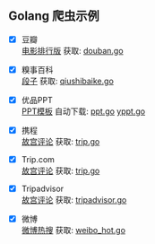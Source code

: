## Golang 爬虫示例
- [x] 豆瓣    
      [电影排行版](https://movie.douban.com/chart) 获取: [douban.go](douban.go)

- [x] 糗事百科   
      [段子](https://www.qiushibaike.com/text/) 获取: [qiushibaike.go](qiushibaike.go)

- [x] 优品PPT   
      [PPT模板](http://www.ypppt.com/) 自动下载: [ppt.go](ppt.go)   [yppt.go](ypppt.go)

- [x] 携程   
      [故宫评论](https://m.ctrip.com/webapp/you/comment/1/229-sight.html?DistrictName=%E6%95%85%E5%AE%AB) 获取: [trip.go](trip.go)

- [x] Trip.com   
      [故宫评论](https://us.trip.com/travel-guide/beijing/the-palace-museum-75595/) 获取: [trip.go](trip.go)    

- [x] Tripadvisor   
      [故宫评论](https://www.tripadvisor.co.uk/Attraction_Review-g294212-d319086-Reviews-Forbidden_City_The_Palace_Museum-Beijing.html#REVIEWS) 获取: [tripadvisor.go](tripadvisor.go)
      
- [x] 微博   
      [微博热搜]("https://s.weibo.com/top/summary") 获取: [weibo_hot.go](weibo_hot.go)
